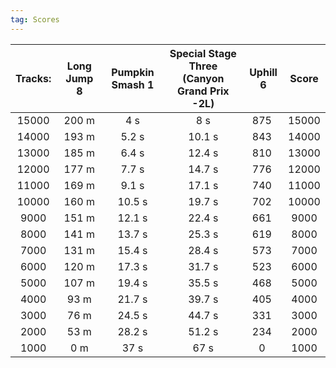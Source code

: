 ```yaml
---
tag: Scores
---
```

Tracks: | Long Jump 8 | Pumpkin Smash 1 | Special Stage Three (Canyon Grand Prix -2L) | Uphill 6 | Score  
:--: | :--: | :--: | :--: | :--:  | :--:   
15000 | 200 m | 4 s | 8 s | 875  | 15000  
14000 | 193 m | 5.2 s | 10.1 s | 843  | 14000  
13000 | 185 m | 6.4 s | 12.4 s | 810  | 13000  
12000 | 177 m | 7.7 s | 14.7 s | 776  | 12000  
11000 | 169 m | 9.1 s | 17.1 s | 740  | 11000  
10000 | 160 m | 10.5 s | 19.7 s | 702  | 10000  
9000 | 151 m | 12.1 s | 22.4 s | 661  | 9000  
8000 | 141 m | 13.7 s | 25.3 s | 619  | 8000  
7000 | 131 m | 15.4 s | 28.4 s | 573  | 7000  
6000 | 120 m | 17.3 s | 31.7 s | 523  | 6000  
5000 | 107 m | 19.4 s | 35.5 s | 468  | 5000  
4000 | 93 m | 21.7 s | 39.7 s | 405  | 4000  
3000 | 76 m | 24.5 s | 44.7 s | 331  | 3000  
2000 | 53 m | 28.2 s | 51.2 s | 234  | 2000  
1000 | 0 m | 37 s | 67 s | 0  | 1000  
